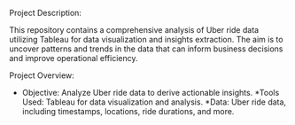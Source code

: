 Project Description:

This repository contains a comprehensive analysis of Uber ride data utilizing Tableau for data visualization and insights extraction. The aim is to uncover patterns and trends in the data that can inform business decisions and improve operational efficiency.

Project Overview:

* Objective: Analyze Uber ride data to derive actionable insights.
*Tools Used: Tableau for data visualization and analysis.
*Data: Uber ride data, including timestamps, locations, ride durations, and more.
